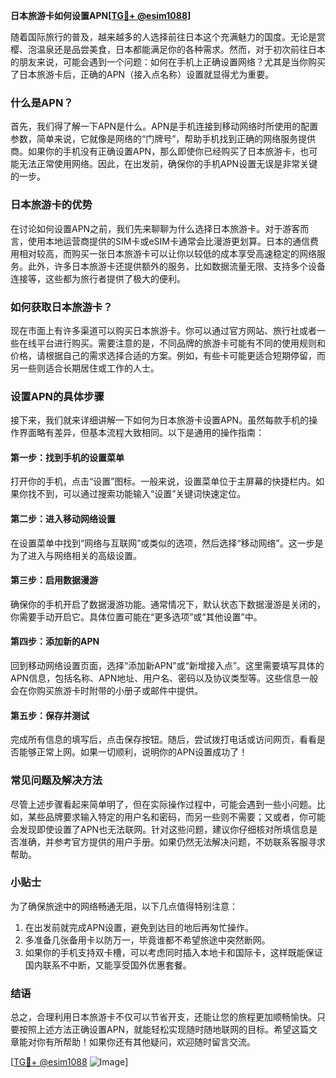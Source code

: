 **日本旅游卡如何设置APN[[TG💪+ @esim1088](https://t.me/s/esim1088)]**

随着国际旅行的普及，越来越多的人选择前往日本这个充满魅力的国度。无论是赏樱、泡温泉还是品尝美食，日本都能满足你的各种需求。然而，对于初次前往日本的朋友来说，可能会遇到一个问题：如何在手机上正确设置网络？尤其是当你购买了日本旅游卡后，正确的APN（接入点名称）设置就显得尤为重要。

### 什么是APN？

首先，我们得了解一下APN是什么。APN是手机连接到移动网络时所使用的配置参数，简单来说，它就像是网络的“门牌号”，帮助手机找到正确的网络服务提供商。如果你的手机没有正确设置APN，那么即使你已经购买了日本旅游卡，也可能无法正常使用网络。因此，在出发前，确保你的手机APN设置无误是非常关键的一步。

### 日本旅游卡的优势

在讨论如何设置APN之前，我们先来聊聊为什么选择日本旅游卡。对于游客而言，使用本地运营商提供的SIM卡或eSIM卡通常会比漫游更划算。日本的通信费用相对较高，而购买一张日本旅游卡可以让你以较低的成本享受高速稳定的网络服务。此外，许多日本旅游卡还提供额外的服务，比如数据流量无限、支持多个设备连接等，这些都为旅行者提供了极大的便利。

### 如何获取日本旅游卡？

现在市面上有许多渠道可以购买日本旅游卡。你可以通过官方网站、旅行社或者一些在线平台进行购买。需要注意的是，不同品牌的旅游卡可能有不同的使用规则和价格，请根据自己的需求选择合适的方案。例如，有些卡可能更适合短期停留，而另一些则适合长期居住或工作的人士。

### 设置APN的具体步骤

接下来，我们就来详细讲解一下如何为日本旅游卡设置APN。虽然每款手机的操作界面略有差异，但基本流程大致相同。以下是通用的操作指南：

#### 第一步：找到手机的设置菜单

打开你的手机，点击“设置”图标。一般来说，设置菜单位于主屏幕的快捷栏内。如果你找不到，可以通过搜索功能输入“设置”关键词快速定位。

#### 第二步：进入移动网络设置

在设置菜单中找到“网络与互联网”或类似的选项，然后选择“移动网络”。这一步是为了进入与网络相关的高级设置。

#### 第三步：启用数据漫游

确保你的手机开启了数据漫游功能。通常情况下，默认状态下数据漫游是关闭的，你需要手动开启它。具体位置可能在“更多选项”或“其他设置”中。

#### 第四步：添加新的APN

回到移动网络设置页面，选择“添加新APN”或“新增接入点”。这里需要填写具体的APN信息，包括名称、APN地址、用户名、密码以及协议类型等。这些信息一般会在你购买旅游卡时附带的小册子或邮件中提供。

#### 第五步：保存并测试

完成所有信息的填写后，点击保存按钮。随后，尝试拨打电话或访问网页，看看是否能够正常上网。如果一切顺利，说明你的APN设置成功了！

### 常见问题及解决方法

尽管上述步骤看起来简单明了，但在实际操作过程中，可能会遇到一些小问题。比如，某些品牌要求输入特定的用户名和密码，而另一些则不需要；又或者，你可能会发现即使设置了APN也无法联网。针对这些问题，建议你仔细核对所填信息是否准确，并参考官方提供的用户手册。如果仍然无法解决问题，不妨联系客服寻求帮助。

### 小贴士

为了确保旅途中的网络畅通无阻，以下几点值得特别注意：
1. 在出发前就完成APN设置，避免到达目的地后再匆忙操作。
2. 多准备几张备用卡以防万一，毕竟谁都不希望旅途中突然断网。
3. 如果你的手机支持双卡槽，可以考虑同时插入本地卡和国际卡，这样既能保证国内联系不中断，又能享受国外优惠套餐。

### 结语

总之，合理利用日本旅游卡不仅可以节省开支，还能让您的旅程更加顺畅愉快。只要按照上述方法正确设置APN，就能轻松实现随时随地联网的目标。希望这篇文章能对你有所帮助！如果你还有其他疑问，欢迎随时留言交流。

[[TG💪+ @esim1088](https://t.me/s/esim1088) ![Image](https://i.postimg.cc/4NQfJmqS/Snipaste-2025-05-13-00-14-12.png)]